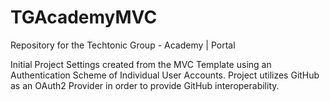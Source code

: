 # TGAcademyMVC
Repository for the Techtonic Group - Academy | Portal

Initial Project Settings created from the MVC Template using an Authentication Scheme of Individual User Accounts. 
Project utilizes GitHub as an OAuth2 Provider in order to provide GitHub interoperability.
